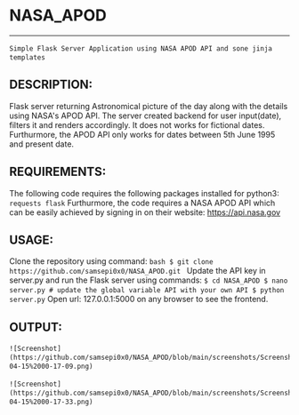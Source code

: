# NASA_APOD
***
    Simple Flask Server Application using NASA APOD API and sone jinja templates


 ## DESCRIPTION:
   Flask server returning Astronomical picture of the day along with the details using
   NASA's APOD API.
   The server created backend for user input(date), filters it and renders accordingly.
   It does not works for fictional dates. 
   Furthurmore, the APOD API only works for dates between 5th June 1995 and present date.
 
 ## REQUIREMENTS:
   The following code requires the following packages installed for python3:
    ```
      requests
      flask
    ```
   Furthurmore, the code requires a NASA APOD API which can be easily achieved by signing
   in on their website: https://api.nasa.gov

 ## USAGE:
   Clone the repository using command:
    ```bash
    $ git clone https://github.com/samsepi0x0/NASA_APOD.git
    ```
   Update the API key in server.py and run the Flask server using commands:
    ```
    $ cd NASA_APOD
    $ nano server.py # update the global variable API with your own API
    $ python server.py
    ```
   Open url: 127.0.0.1:5000 on any browser to see the frontend.
    
    
 ## OUTPUT:

    ![Screenshot](https://github.com/samsepi0x0/NASA_APOD/blob/main/screenshots/Screenshot%20from%202021-04-15%2000-17-09.png)

    ![Screenshot](https://github.com/samsepi0x0/NASA_APOD/blob/main/screenshots/Screenshot%20from%202021-04-15%2000-17-33.png)

